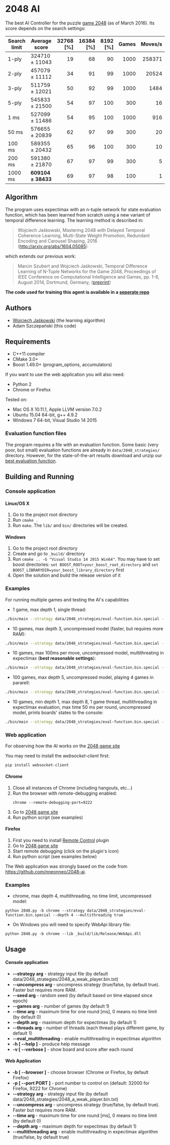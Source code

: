 # 2048 AI #

The best AI Controller for the puzzle [game 2048](https://gabrielecirulli.github.io/2048/) (as of March 2016). Its score depends on the search settings:

| Search limit | Average score | 32768 [%] | 16384 [%] | 8192 [%] | Games | Moves/s
| -------------|---------------|-----------:|-----------:|----------:|-------:|--------------:
| 1-ply        | 324710 ± 11043 | 19 | 68 |  90 | 1000 | 258371 
| 2-ply        | 457079 ± 11112 | 34 | 91 |  99 | 1000 | 20524 
| 3-ply        | 511759 ± 12021 | 50 | 92 |  99 | 1000 | 1484 
| 5-ply        | 545833 ± 21500 | 54 | 97 | 100 | 300  | 16 
| 1 ms         | 527099 ± 11486 | 54 | 95 | 100 | 1000 | 916 
| 50 ms        | 576655 ± 20839 | 62 | 97 | 99  | 300  | 20 
| 100 ms       | 589355 ± 20432 | 65 | 96 | 100 | 300  | 10 
| 200 ms       | 591380 ± 21870 | 67 | 97 | 99  | 300  | 5 
| 1000 ms      | **609104 ± 38433** | 69 | 97 | 98  | 100  | 1


## Algorithm ##

The program uses expectimax with an n-tuple network for state evaluation function, which has been learned from scratch using a new variant of temporal difference learning. The learning method is described in:

> Wojciech Jaśkowski, Mastering 2048 with Delayed Temporal Coherence Learning, Multi-State Weight Promotion, Redundant Encoding and Carousel Shaping, 2016 (http://arxiv.org/abs/1604.05085)

which extends our previous work:

> Marcin Szubert and Wojciech Jaśkowski, Temporal Difference Learning of N-Tuple Networks for the Game 2048, Proceedings of IEEE Conference on Computational Intelligence and Games, pp. 1-8, August 2014, Dortmund, Germany, ([preprint](http://www.cs.put.poznan.pl/mszubert/pub/szubert2014cig.pdf))

**The code used for training this agent is available in a [seperate repo](https://github.com/wjaskowski/mastering-2048)**

## Authors ##
* [Wojciech Jaśkowski](http://www.cs.put.poznan.pl/wjaskowski) (the learning algorithm)
* Adam Szczepański (this code)

## Requirements ##

* C++11 compiler
* CMake 3.0+
* Boost 1.49.0+ (program_options, accumulators)

If you want to use the web application you will also need:

* Python 2
* Chrome or Firefox

Tested on:

* Mac OS X 10.11.1, Apple LLVM version 7.0.2
* Ubuntu 15.04 64-bit, g++ 4.9.2
* Windows 7 64-bit, Visual Studio 14 2015

### Evaluation function files ###

The program requires a file with an evaluation function. Some basic (very poor, but small) evaluation functions are already in ```data/2048_strategies/``` directory. However, for the state-of-the-art results download and unzip our [best evaluation function](http://www.cs.put.poznan.pl/wjaskowski/pub/2048/eval-function.bin.special.zip).

## Building and Running ##

### Console application ###

#### Linux/OS X ####

1. Go to the project root directory
2. Run ```cmake .```
3. Run ```make```. The ```lib/``` and ```bin/``` directories will be created.

#### Windows ####

1. Go to the project root directory
2. Create and go to ```_build/``` directory
3. Run ```cmake .. -G "Visual Studio 14 2015 Win64"```. You may have to set boost directories: ```set BOOST_ROOT=your_boost_root_directory``` and ```set BOOST_LIBRARYDIR=your_boost_library_directory``` first
4. Open the solution and build the release version of it

### Examples ###

For running multiple games and testing the AI's capabilities

* 1 game, max depth 1, single thread:
```bash
./bin/main --strategy data/2048_strategies/eval-function.bin.special --uncompress false
```
* 10 games, max depth 3, uncompressed model (faster, but requires more RAM):
```bash
./bin/main --strategy data/2048_strategies/eval-function.bin.special --games 10 --depth 3
```
* 10 games, max 100ms per move, uncompressed model, multithreating in expectimax (**best reasonable settings**):
```bash
./bin/main --strategy data/2048_strategies/eval-function.bin.special --games 10 --depth 100 --time 100 --eval_multithreading
```
* 100 games, max depth 5, uncompressed model, playing 4 games in pararell:
```bash
./bin/main --strategy data/2048_strategies/eval-function.bin.special --games 100 --depth 5 --threads 4
```
* 10 games, min depth 1, max depth 8, 1 game thread, multithreading in expectimax evaluation, max time 50 ms per round, uncompressed model, prints boards' states to the console:
```bash
./bin/main --strategy data/2048_strategies/eval-function.bin.special --games 10 --depth 8 --time 50 --eval_multithreading  -v
```

### Web application ###

For observing how the AI works on the [2048 game site](http://gabrielecirulli.github.io/2048/)

You may need to install the *websocket-client* first:
```
pip install websocket-client
```

#### Chrome ####

1. Close all instances of Chrome (including hangouts, etc...)
2. Run the browser with remote-debugging enabled:
    ```
    chrome --remote-debugging-port=9222
    ```
3. Go to [2048 game site](http://gabrielecirulli.github.io/2048/)
4. Run python script (see examples)

#### Firefox ####

1. First you need to install [Remote Control](https://addons.mozilla.org/pl/firefox/addon/remote-control/) plugin
2. Go to [2048 game site](http://gabrielecirulli.github.io/2048/)
3. Start remote debugging (click on the plugin's icon)
4. Run python script (see examples below)

The Web application was strongly based on the code from https://github.com/nneonneo/2048-ai.

### Examples ###

* chrome, max depth 4, multithreading, no time limit, uncompressed model:
```
python 2048.py -b chrome --strategy data/2048_strategies/eval-function.bin.special --depth 4 --multithreading true
```

* On Windows you will need to specify WebApi library file:
```
python 2048.py -b chrome --lib _build/lib/Release/WebApi.dll
```

## Usage ##

#### Console application ####

+ **--strategy arg** - strategy input file (by default data/2048_strategies/2048_a_weak_player.bin.txt)
+ **--uncompress arg** - uncompress strategy (true/false, by default true). Faster but requires more RAM.
+ **--seed arg** - random seed (by default based on time elapsed since epoch)
+ **--games arg** - number of games (by default 1)
+ **--time arg** - maximum time for one round [ms], 0 means no time limit (by default 0)
+ **--depth arg** - maximum depth for expectimax (by default 1)
+ **--threads arg** - number of threads (each thread plays different game, by default 1)
+ **--eval_multithreading** - enable multithreading in expectimax algorithm
+ **-h [ --help ]** - produce help message
+ **-v [ --verbose ]** - show board and score after each round

#### Web Application ####

+ **-b [ --browser ]** - choose browser (Chrome or Firefox, by default Firefox)
+ **-p [ --port PORT ]** - port number to control on (default: 32000 for Firefox, 9222 for Chrome)
+ **--strategy arg** - strategy input file (by default data/2048_strategies/2048_a_weak_player.bin.txt)
+ **--uncompress arg** - uncompress strategy (true/false, by default true). Faster but requires more RAM.
+ **--time arg** - maximum time for one round [ms], 0 means no time limit (by default 0)
+ **--depth arg** - maximum depth for expectimax (by default 1)
+ **--multithreading arg** - enable multithreading in expectimax algorithm (true/false, by default true)
